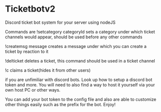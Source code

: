 # Ticketbotv2
Discord ticket bot system for your server using nodeJS

Commands are
!setcategory categoryId
sets a category under which ticket channels would appear, should be used before any other commands

!createmsg message
creates a message under which you can create a ticket by reaction to it

!delticket
deletes a ticket, this command should be used in a ticket channel

!c
claims a ticket(hides it from other users)

if you are unfimiliar with discord bots. Look up how to setup a discord bot token and more. You will need to also find a way to host it yourself via your own host PC or other ways.

You can add your bot token to the config file and also are able to customize other things easily such as the prefix for the bot. Enjoy!

